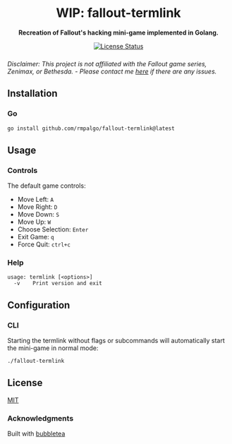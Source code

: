 <h1 align="center">
  WIP: fallout-termlink
</h1>

<p align="center">
  <strong>
    Recreation of Fallout's hacking mini-game implemented in Golang.
  </strong>
</p>

<p align="center">
  <a href="https://github.com/rmpalgo/fallout-termlink/blob/main/LICENSE"><img src=https://img.shields.io/github/license/rmpalgo/fallout-termlink
 alt="License Status"></a>
</p>

### 
<em>Disclaimer: This project is not affiliated with the Fallout game series, Zenimax, or Bethesda. - Please contact me [here](mailto:ronnelpalencia@proton.com) if there are any issues.</em>


## Installation

### Go

```bash
go install github.com/rmpalgo/fallout-termlink@latest
```

## Usage

### Controls

The default game controls:

- Move Left: `A`
- Move Right: `D`
- Move Down: `S`
- Move Up: `W`
- Choose Selection: `Enter`
- Exit Game: `q`
- Force Quit: `ctrl+c`

### Help

```
usage: termlink [<options>]
  -v	Print version and exit
```

## Configuration

### CLI

Starting the termlink without flags or subcommands will automatically start the mini-game in normal mode:

```bash
./fallout-termlink
````
## License

[MIT](https://github.com/rmpalgo/fallout-termlink/blob/main/LICENSE)

### Acknowledgments
Built with [bubbletea](https://github.com/charmbracelet/bubbletea)
